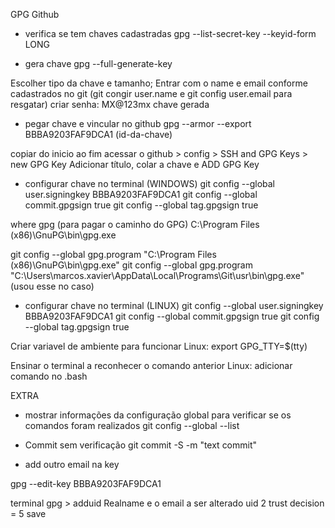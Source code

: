 GPG Github

+ verifica se tem chaves cadastradas
gpg --list-secret-key --keyid-form LONG

+ gera chave 
gpg --full-generate-key

Escolher tipo da chave e tamanho;
Entrar com o name e email conforme cadastrados no git (git congir user.name e git config user.email para resgatar)
criar senha: MX@123mx
chave gerada

+ pegar chave e vincular no github 
gpg --armor --export BBBA9203FAF9DCA1 (id-da-chave)

copiar do inicio ao fim
acessar o github > config > SSH and GPG Keys > new GPG Key
Adicionar título, colar a chave e  ADD GPG Key

+ configurar chave no terminal (WINDOWS)
git config --global user.signingkey BBBA9203FAF9DCA1
git config --global commit.gpgsign true
git config --global tag.gpgsign true

where gpg (para pagar o caminho do GPG)
C:\Program Files (x86)\GnuPG\bin\gpg.exe

git config --global gpg.program "C:\Program Files (x86)\GnuPG\bin\gpg.exe"
git config --global gpg.program "C:\Users\marcos.xavier\AppData\Local\Programs\Git\usr\bin\gpg.exe" (usou esse no caso)


+ configurar chave no terminal (LINUX)
git config --global user.signingkey BBBA9203FAF9DCA1
git config --global commit.gpgsign true
git config --global tag.gpgsign true


Criar variavel de ambiente para funcionar
Linux: export GPG_TTY=$(tty)

Ensinar o terminal a reconhecer o comando anterior
Linux: adicionar comando <export GPG_TTY=$(tty)> no .bash


EXTRA

+ mostrar informações da configuração global para verificar se os comandos foram realizados
git config --global --list


+ Commit sem verificação 
git commit -S -m "text commit"

+ add outro email na key

gpg --edit-key BBBA9203FAF9DCA1

terminal gpg > 
adduid
Realname e o email a ser alterado
uid 2
trust
decision = 5
save
